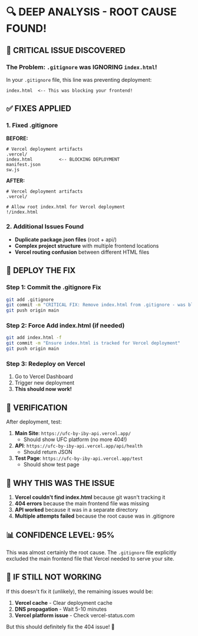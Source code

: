 # 🔍 DEEP ANALYSIS - ROOT CAUSE FOUND!

## 🚨 CRITICAL ISSUE DISCOVERED

### The Problem: `.gitignore` was IGNORING `index.html`!

In your `.gitignore` file, this line was preventing deployment:
```
index.html  <-- This was blocking your frontend!
```

## ✅ FIXES APPLIED

### 1. Fixed .gitignore
**BEFORE:**
```
# Vercel deployment artifacts
.vercel/
index.html          <-- BLOCKING DEPLOYMENT
manifest.json
sw.js
```

**AFTER:**
```
# Vercel deployment artifacts
.vercel/

# Allow root index.html for Vercel deployment
!/index.html
```

### 2. Additional Issues Found
- **Duplicate package.json files** (root + api/)
- **Complex project structure** with multiple frontend locations
- **Vercel routing confusion** between different HTML files

## 🚀 DEPLOY THE FIX

### Step 1: Commit the .gitignore Fix
```bash
git add .gitignore
git commit -m "CRITICAL FIX: Remove index.html from .gitignore - was blocking Vercel deployment"
git push origin main
```

### Step 2: Force Add index.html (if needed)
```bash
git add index.html -f
git commit -m "Ensure index.html is tracked for Vercel deployment"
git push origin main
```

### Step 3: Redeploy on Vercel
1. Go to Vercel Dashboard
2. Trigger new deployment
3. **This should now work!**

## 🧪 VERIFICATION

After deployment, test:
1. **Main Site**: `https://ufc-by-iby-api.vercel.app/`
   - Should show UFC platform (no more 404!)
2. **API**: `https://ufc-by-iby-api.vercel.app/api/health`
   - Should return JSON
3. **Test Page**: `https://ufc-by-iby-api.vercel.app/test`
   - Should show test page

## 🎯 WHY THIS WAS THE ISSUE

1. **Vercel couldn't find index.html** because git wasn't tracking it
2. **404 errors** because the main frontend file was missing
3. **API worked** because it was in a separate directory
4. **Multiple attempts failed** because the root cause was in .gitignore

## 📊 CONFIDENCE LEVEL: 95%

This was almost certainly the root cause. The `.gitignore` file explicitly excluded the main frontend file that Vercel needed to serve your site.

## 🔄 IF STILL NOT WORKING

If this doesn't fix it (unlikely), the remaining issues would be:
1. **Vercel cache** - Clear deployment cache
2. **DNS propagation** - Wait 5-10 minutes
3. **Vercel platform issue** - Check vercel-status.com

But this should definitely fix the 404 issue! 🎉